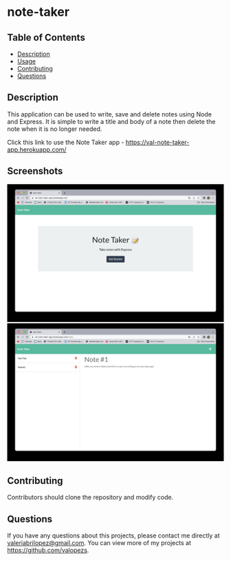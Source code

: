 # note-taker
 
## Table of Contents
* [Description](#description)
* [Usage](#usage)
* [Contributing](#contributing)
* [Questions](#questions)

## Description 
This application can be used to write, save and delete notes using Node and Express. It is simple to write a title and body of a note then delete the note when it is no longer needed.

Click this link to use the Note Taker app - https://val-note-taker-app.herokuapp.com/

## Screenshots

![Screenshot 1](media/Screen%20Shot%202022-09-19%20at%205.01.22%20PM.jpg)
![Screenshot 2](media/Screen%20Shot%202022-09-19%20at%205.02.22%20PM.jpg)

## Contributing 
Contributors should clone the repository and modify code. 

## Questions
If you have any questions about this projects, please contact me directly at valeriabrilopez@gmail.com. You can view more of my projects at https://github.com/valopezs.
